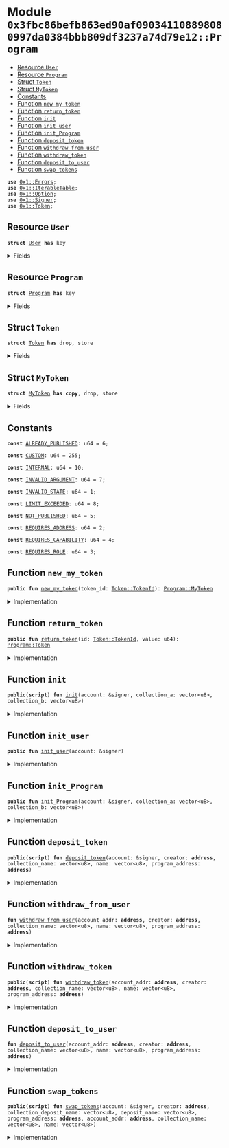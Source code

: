 
<a name="0x3fbc86befb863ed90af090341108898080997da0384bbb809df3237a74d79e12_Program"></a>

# Module `0x3fbc86befb863ed90af090341108898080997da0384bbb809df3237a74d79e12::Program`



-  [Resource `User`](#0x3fbc86befb863ed90af090341108898080997da0384bbb809df3237a74d79e12_Program_User)
-  [Resource `Program`](#0x3fbc86befb863ed90af090341108898080997da0384bbb809df3237a74d79e12_Program_Program)
-  [Struct `Token`](#0x3fbc86befb863ed90af090341108898080997da0384bbb809df3237a74d79e12_Program_Token)
-  [Struct `MyToken`](#0x3fbc86befb863ed90af090341108898080997da0384bbb809df3237a74d79e12_Program_MyToken)
-  [Constants](#@Constants_0)
-  [Function `new_my_token`](#0x3fbc86befb863ed90af090341108898080997da0384bbb809df3237a74d79e12_Program_new_my_token)
-  [Function `return_token`](#0x3fbc86befb863ed90af090341108898080997da0384bbb809df3237a74d79e12_Program_return_token)
-  [Function `init`](#0x3fbc86befb863ed90af090341108898080997da0384bbb809df3237a74d79e12_Program_init)
-  [Function `init_user`](#0x3fbc86befb863ed90af090341108898080997da0384bbb809df3237a74d79e12_Program_init_user)
-  [Function `init_Program`](#0x3fbc86befb863ed90af090341108898080997da0384bbb809df3237a74d79e12_Program_init_Program)
-  [Function `deposit_token`](#0x3fbc86befb863ed90af090341108898080997da0384bbb809df3237a74d79e12_Program_deposit_token)
-  [Function `withdraw_from_user`](#0x3fbc86befb863ed90af090341108898080997da0384bbb809df3237a74d79e12_Program_withdraw_from_user)
-  [Function `withdraw_token`](#0x3fbc86befb863ed90af090341108898080997da0384bbb809df3237a74d79e12_Program_withdraw_token)
-  [Function `deposit_to_user`](#0x3fbc86befb863ed90af090341108898080997da0384bbb809df3237a74d79e12_Program_deposit_to_user)
-  [Function `swap_tokens`](#0x3fbc86befb863ed90af090341108898080997da0384bbb809df3237a74d79e12_Program_swap_tokens)


<pre><code><b>use</b> <a href="">0x1::Errors</a>;
<b>use</b> <a href="">0x1::IterableTable</a>;
<b>use</b> <a href="">0x1::Option</a>;
<b>use</b> <a href="">0x1::Signer</a>;
<b>use</b> <a href="">0x1::Token</a>;
</code></pre>



<a name="0x3fbc86befb863ed90af090341108898080997da0384bbb809df3237a74d79e12_Program_User"></a>

## Resource `User`



<pre><code><b>struct</b> <a href="Program.md#0x3fbc86befb863ed90af090341108898080997da0384bbb809df3237a74d79e12_Program_User">User</a> <b>has</b> key
</code></pre>



<details>
<summary>Fields</summary>


<dl>
<dt>
<code>token_a: u64</code>
</dt>
<dd>

</dd>
<dt>
<code>token_b: u64</code>
</dt>
<dd>

</dd>
</dl>


</details>

<a name="0x3fbc86befb863ed90af090341108898080997da0384bbb809df3237a74d79e12_Program_Program"></a>

## Resource `Program`



<pre><code><b>struct</b> <a href="Program.md#0x3fbc86befb863ed90af090341108898080997da0384bbb809df3237a74d79e12_Program">Program</a> <b>has</b> key
</code></pre>



<details>
<summary>Fields</summary>


<dl>
<dt>
<code>collection_a: vector&lt;u8&gt;</code>
</dt>
<dd>

</dd>
<dt>
<code>collection_b: vector&lt;u8&gt;</code>
</dt>
<dd>

</dd>
<dt>
<code>token_a_table: <a href="_IterableTable">IterableTable::IterableTable</a>&lt;<a href="Program.md#0x3fbc86befb863ed90af090341108898080997da0384bbb809df3237a74d79e12_Program_MyToken">Program::MyToken</a>, <a href="Program.md#0x3fbc86befb863ed90af090341108898080997da0384bbb809df3237a74d79e12_Program_Token">Program::Token</a>&gt;</code>
</dt>
<dd>

</dd>
<dt>
<code>token_b_table: <a href="_IterableTable">IterableTable::IterableTable</a>&lt;<a href="Program.md#0x3fbc86befb863ed90af090341108898080997da0384bbb809df3237a74d79e12_Program_MyToken">Program::MyToken</a>, <a href="Program.md#0x3fbc86befb863ed90af090341108898080997da0384bbb809df3237a74d79e12_Program_Token">Program::Token</a>&gt;</code>
</dt>
<dd>

</dd>
</dl>


</details>

<a name="0x3fbc86befb863ed90af090341108898080997da0384bbb809df3237a74d79e12_Program_Token"></a>

## Struct `Token`



<pre><code><b>struct</b> <a href="">Token</a> <b>has</b> drop, store
</code></pre>



<details>
<summary>Fields</summary>


<dl>
<dt>
<code>id: <a href="_TokenId">Token::TokenId</a></code>
</dt>
<dd>

</dd>
<dt>
<code>value: u64</code>
</dt>
<dd>

</dd>
</dl>


</details>

<a name="0x3fbc86befb863ed90af090341108898080997da0384bbb809df3237a74d79e12_Program_MyToken"></a>

## Struct `MyToken`



<pre><code><b>struct</b> <a href="Program.md#0x3fbc86befb863ed90af090341108898080997da0384bbb809df3237a74d79e12_Program_MyToken">MyToken</a> <b>has</b> <b>copy</b>, drop, store
</code></pre>



<details>
<summary>Fields</summary>


<dl>
<dt>
<code>token_id: <a href="_TokenId">Token::TokenId</a></code>
</dt>
<dd>

</dd>
</dl>


</details>

<a name="@Constants_0"></a>

## Constants


<a name="0x3fbc86befb863ed90af090341108898080997da0384bbb809df3237a74d79e12_Program_ALREADY_PUBLISHED"></a>



<pre><code><b>const</b> <a href="Program.md#0x3fbc86befb863ed90af090341108898080997da0384bbb809df3237a74d79e12_Program_ALREADY_PUBLISHED">ALREADY_PUBLISHED</a>: u64 = 6;
</code></pre>



<a name="0x3fbc86befb863ed90af090341108898080997da0384bbb809df3237a74d79e12_Program_CUSTOM"></a>



<pre><code><b>const</b> <a href="Program.md#0x3fbc86befb863ed90af090341108898080997da0384bbb809df3237a74d79e12_Program_CUSTOM">CUSTOM</a>: u64 = 255;
</code></pre>



<a name="0x3fbc86befb863ed90af090341108898080997da0384bbb809df3237a74d79e12_Program_INTERNAL"></a>



<pre><code><b>const</b> <a href="Program.md#0x3fbc86befb863ed90af090341108898080997da0384bbb809df3237a74d79e12_Program_INTERNAL">INTERNAL</a>: u64 = 10;
</code></pre>



<a name="0x3fbc86befb863ed90af090341108898080997da0384bbb809df3237a74d79e12_Program_INVALID_ARGUMENT"></a>



<pre><code><b>const</b> <a href="Program.md#0x3fbc86befb863ed90af090341108898080997da0384bbb809df3237a74d79e12_Program_INVALID_ARGUMENT">INVALID_ARGUMENT</a>: u64 = 7;
</code></pre>



<a name="0x3fbc86befb863ed90af090341108898080997da0384bbb809df3237a74d79e12_Program_INVALID_STATE"></a>



<pre><code><b>const</b> <a href="Program.md#0x3fbc86befb863ed90af090341108898080997da0384bbb809df3237a74d79e12_Program_INVALID_STATE">INVALID_STATE</a>: u64 = 1;
</code></pre>



<a name="0x3fbc86befb863ed90af090341108898080997da0384bbb809df3237a74d79e12_Program_LIMIT_EXCEEDED"></a>



<pre><code><b>const</b> <a href="Program.md#0x3fbc86befb863ed90af090341108898080997da0384bbb809df3237a74d79e12_Program_LIMIT_EXCEEDED">LIMIT_EXCEEDED</a>: u64 = 8;
</code></pre>



<a name="0x3fbc86befb863ed90af090341108898080997da0384bbb809df3237a74d79e12_Program_NOT_PUBLISHED"></a>



<pre><code><b>const</b> <a href="Program.md#0x3fbc86befb863ed90af090341108898080997da0384bbb809df3237a74d79e12_Program_NOT_PUBLISHED">NOT_PUBLISHED</a>: u64 = 5;
</code></pre>



<a name="0x3fbc86befb863ed90af090341108898080997da0384bbb809df3237a74d79e12_Program_REQUIRES_ADDRESS"></a>



<pre><code><b>const</b> <a href="Program.md#0x3fbc86befb863ed90af090341108898080997da0384bbb809df3237a74d79e12_Program_REQUIRES_ADDRESS">REQUIRES_ADDRESS</a>: u64 = 2;
</code></pre>



<a name="0x3fbc86befb863ed90af090341108898080997da0384bbb809df3237a74d79e12_Program_REQUIRES_CAPABILITY"></a>



<pre><code><b>const</b> <a href="Program.md#0x3fbc86befb863ed90af090341108898080997da0384bbb809df3237a74d79e12_Program_REQUIRES_CAPABILITY">REQUIRES_CAPABILITY</a>: u64 = 4;
</code></pre>



<a name="0x3fbc86befb863ed90af090341108898080997da0384bbb809df3237a74d79e12_Program_REQUIRES_ROLE"></a>



<pre><code><b>const</b> <a href="Program.md#0x3fbc86befb863ed90af090341108898080997da0384bbb809df3237a74d79e12_Program_REQUIRES_ROLE">REQUIRES_ROLE</a>: u64 = 3;
</code></pre>



<a name="0x3fbc86befb863ed90af090341108898080997da0384bbb809df3237a74d79e12_Program_new_my_token"></a>

## Function `new_my_token`



<pre><code><b>public</b> <b>fun</b> <a href="Program.md#0x3fbc86befb863ed90af090341108898080997da0384bbb809df3237a74d79e12_Program_new_my_token">new_my_token</a>(token_id: <a href="_TokenId">Token::TokenId</a>): <a href="Program.md#0x3fbc86befb863ed90af090341108898080997da0384bbb809df3237a74d79e12_Program_MyToken">Program::MyToken</a>
</code></pre>



<details>
<summary>Implementation</summary>


<pre><code><b>public</b> <b>fun</b> <a href="Program.md#0x3fbc86befb863ed90af090341108898080997da0384bbb809df3237a74d79e12_Program_new_my_token">new_my_token</a>(token_id: TokenId): <a href="Program.md#0x3fbc86befb863ed90af090341108898080997da0384bbb809df3237a74d79e12_Program_MyToken">MyToken</a>{
    <a href="Program.md#0x3fbc86befb863ed90af090341108898080997da0384bbb809df3237a74d79e12_Program_MyToken">MyToken</a> {token_id}
}
</code></pre>



</details>

<a name="0x3fbc86befb863ed90af090341108898080997da0384bbb809df3237a74d79e12_Program_return_token"></a>

## Function `return_token`



<pre><code><b>public</b> <b>fun</b> <a href="Program.md#0x3fbc86befb863ed90af090341108898080997da0384bbb809df3237a74d79e12_Program_return_token">return_token</a>(id: <a href="_TokenId">Token::TokenId</a>, value: u64): <a href="Program.md#0x3fbc86befb863ed90af090341108898080997da0384bbb809df3237a74d79e12_Program_Token">Program::Token</a>
</code></pre>



<details>
<summary>Implementation</summary>


<pre><code><b>public</b> <b>fun</b> <a href="Program.md#0x3fbc86befb863ed90af090341108898080997da0384bbb809df3237a74d79e12_Program_return_token">return_token</a>(id: TokenId, value: u64): <a href="">Token</a>{
    <a href="">Token</a> {id, value}
}
</code></pre>



</details>

<a name="0x3fbc86befb863ed90af090341108898080997da0384bbb809df3237a74d79e12_Program_init"></a>

## Function `init`



<pre><code><b>public</b>(<b>script</b>) <b>fun</b> <a href="Program.md#0x3fbc86befb863ed90af090341108898080997da0384bbb809df3237a74d79e12_Program_init">init</a>(account: &signer, collection_a: vector&lt;u8&gt;, collection_b: vector&lt;u8&gt;)
</code></pre>



<details>
<summary>Implementation</summary>


<pre><code><b>public</b>(<b>script</b>) <b>fun</b> <a href="Program.md#0x3fbc86befb863ed90af090341108898080997da0384bbb809df3237a74d79e12_Program_init">init</a>(account: &signer, collection_a: vector&lt;u8&gt;, collection_b: vector&lt;u8&gt;){
    <a href="Program.md#0x3fbc86befb863ed90af090341108898080997da0384bbb809df3237a74d79e12_Program_init_user">init_user</a>(account);
    <a href="Program.md#0x3fbc86befb863ed90af090341108898080997da0384bbb809df3237a74d79e12_Program_init_Program">init_Program</a>(account, collection_a, collection_b);
}
</code></pre>



</details>

<a name="0x3fbc86befb863ed90af090341108898080997da0384bbb809df3237a74d79e12_Program_init_user"></a>

## Function `init_user`



<pre><code><b>public</b> <b>fun</b> <a href="Program.md#0x3fbc86befb863ed90af090341108898080997da0384bbb809df3237a74d79e12_Program_init_user">init_user</a>(account: &signer)
</code></pre>



<details>
<summary>Implementation</summary>


<pre><code><b>public</b> <b>fun</b> <a href="Program.md#0x3fbc86befb863ed90af090341108898080997da0384bbb809df3237a74d79e12_Program_init_user">init_user</a>(account: &signer) {
    <b>if</b> (!<b>exists</b>&lt;<a href="Program.md#0x3fbc86befb863ed90af090341108898080997da0384bbb809df3237a74d79e12_Program_User">User</a>&gt;(<a href="_address_of">Signer::address_of</a>(account))) {
        <b>move_to</b>(account, <a href="Program.md#0x3fbc86befb863ed90af090341108898080997da0384bbb809df3237a74d79e12_Program_User">User</a> {token_a: 0, token_b: 0});
    }
}
</code></pre>



</details>

<a name="0x3fbc86befb863ed90af090341108898080997da0384bbb809df3237a74d79e12_Program_init_Program"></a>

## Function `init_Program`



<pre><code><b>public</b> <b>fun</b> <a href="Program.md#0x3fbc86befb863ed90af090341108898080997da0384bbb809df3237a74d79e12_Program_init_Program">init_Program</a>(account: &signer, collection_a: vector&lt;u8&gt;, collection_b: vector&lt;u8&gt;)
</code></pre>



<details>
<summary>Implementation</summary>


<pre><code><b>public</b> <b>fun</b> <a href="Program.md#0x3fbc86befb863ed90af090341108898080997da0384bbb809df3237a74d79e12_Program_init_Program">init_Program</a>(account: &signer, collection_a: vector&lt;u8&gt;, collection_b: vector&lt;u8&gt;){
    <b>if</b> (!<b>exists</b>&lt;<a href="Program.md#0x3fbc86befb863ed90af090341108898080997da0384bbb809df3237a74d79e12_Program">Program</a>&gt;(<a href="_address_of">Signer::address_of</a>(account))) {
        <b>move_to</b>(account, <a href="Program.md#0x3fbc86befb863ed90af090341108898080997da0384bbb809df3237a74d79e12_Program">Program</a> {collection_a, collection_b, token_a_table: <a href="_new">IterableTable::new</a>&lt;<a href="Program.md#0x3fbc86befb863ed90af090341108898080997da0384bbb809df3237a74d79e12_Program_MyToken">MyToken</a>, <a href="">Token</a>&gt;(), token_b_table: <a href="_new">IterableTable::new</a>&lt;<a href="Program.md#0x3fbc86befb863ed90af090341108898080997da0384bbb809df3237a74d79e12_Program_MyToken">MyToken</a>, <a href="">Token</a>&gt;()});
    }
}
</code></pre>



</details>

<a name="0x3fbc86befb863ed90af090341108898080997da0384bbb809df3237a74d79e12_Program_deposit_token"></a>

## Function `deposit_token`



<pre><code><b>public</b>(<b>script</b>) <b>fun</b> <a href="Program.md#0x3fbc86befb863ed90af090341108898080997da0384bbb809df3237a74d79e12_Program_deposit_token">deposit_token</a>(account: &signer, creator: <b>address</b>, collection_name: vector&lt;u8&gt;, name: vector&lt;u8&gt;, program_address: <b>address</b>)
</code></pre>



<details>
<summary>Implementation</summary>


<pre><code><b>public</b>(<b>script</b>) <b>fun</b> <a href="Program.md#0x3fbc86befb863ed90af090341108898080997da0384bbb809df3237a74d79e12_Program_deposit_token">deposit_token</a>(
    account: &signer,
    creator: <b>address</b>,
    collection_name: vector&lt;u8&gt;,
    name: vector&lt;u8&gt;,
    program_address: <b>address</b>,
) <b>acquires</b> <a href="Program.md#0x3fbc86befb863ed90af090341108898080997da0384bbb809df3237a74d79e12_Program_User">User</a>, <a href="Program.md#0x3fbc86befb863ed90af090341108898080997da0384bbb809df3237a74d79e12_Program">Program</a> {
    <b>let</b> account_addr = <a href="_address_of">Signer::address_of</a>(account);
    <a href="Program.md#0x3fbc86befb863ed90af090341108898080997da0384bbb809df3237a74d79e12_Program_withdraw_from_user">withdraw_from_user</a>(account_addr, creator, collection_name, name, program_address);
}
</code></pre>



</details>

<a name="0x3fbc86befb863ed90af090341108898080997da0384bbb809df3237a74d79e12_Program_withdraw_from_user"></a>

## Function `withdraw_from_user`



<pre><code><b>fun</b> <a href="Program.md#0x3fbc86befb863ed90af090341108898080997da0384bbb809df3237a74d79e12_Program_withdraw_from_user">withdraw_from_user</a>(account_addr: <b>address</b>, creator: <b>address</b>, collection_name: vector&lt;u8&gt;, name: vector&lt;u8&gt;, program_address: <b>address</b>)
</code></pre>



<details>
<summary>Implementation</summary>


<pre><code><b>fun</b> <a href="Program.md#0x3fbc86befb863ed90af090341108898080997da0384bbb809df3237a74d79e12_Program_withdraw_from_user">withdraw_from_user</a>(
    account_addr: <b>address</b>,
    creator: <b>address</b>,
    collection_name: vector&lt;u8&gt;,
    name: vector&lt;u8&gt;,
    program_address: <b>address</b>,
) <b>acquires</b> <a href="Program.md#0x3fbc86befb863ed90af090341108898080997da0384bbb809df3237a74d79e12_Program_User">User</a>, <a href="Program.md#0x3fbc86befb863ed90af090341108898080997da0384bbb809df3237a74d79e12_Program">Program</a> {
    <b>assert</b>!(
        <b>exists</b>&lt;<a href="Program.md#0x3fbc86befb863ed90af090341108898080997da0384bbb809df3237a74d79e12_Program_User">User</a>&gt;(account_addr),
        <a href="_not_published">Errors::not_published</a>(<a href="Program.md#0x3fbc86befb863ed90af090341108898080997da0384bbb809df3237a74d79e12_Program_NOT_PUBLISHED">NOT_PUBLISHED</a>),
    );

    <b>assert</b>!(
        <b>exists</b>&lt;<a href="Program.md#0x3fbc86befb863ed90af090341108898080997da0384bbb809df3237a74d79e12_Program">Program</a>&gt;(program_address),
        <a href="_not_published">Errors::not_published</a>(<a href="Program.md#0x3fbc86befb863ed90af090341108898080997da0384bbb809df3237a74d79e12_Program_NOT_PUBLISHED">NOT_PUBLISHED</a>),
    );

    <b>let</b> token_exists = <b>borrow_global_mut</b>&lt;<a href="Program.md#0x3fbc86befb863ed90af090341108898080997da0384bbb809df3237a74d79e12_Program">Program</a>&gt;(program_address);

    <b>assert</b>!(
        token_exists.collection_a != collection_name && token_exists.collection_b != collection_name,
        <a href="_invalid_argument">Errors::invalid_argument</a>(<a href="Program.md#0x3fbc86befb863ed90af090341108898080997da0384bbb809df3237a74d79e12_Program_INVALID_ARGUMENT">INVALID_ARGUMENT</a>),
    );

    <b>let</b> user_tokens = <b>borrow_global_mut</b>&lt;<a href="Program.md#0x3fbc86befb863ed90af090341108898080997da0384bbb809df3237a74d79e12_Program_User">User</a>&gt;(account_addr);

    <b>if</b> (token_exists.collection_a == collection_name){

        <b>assert</b>!(
            user_tokens.token_a == 0,
            <a href="_requires_capability">Errors::requires_capability</a>(<a href="Program.md#0x3fbc86befb863ed90af090341108898080997da0384bbb809df3237a74d79e12_Program_REQUIRES_CAPABILITY">REQUIRES_CAPABILITY</a>),
        );

        user_tokens.token_a = user_tokens.token_a - 1;

        <b>let</b> new_token_id = <a href="_create_token_id_raw">Token::create_token_id_raw</a>(creator, collection_name, name);
        <b>let</b> token_a_tab = &<b>mut</b> token_exists.token_a_table;
        <a href="_add">IterableTable::add</a>&lt;<a href="Program.md#0x3fbc86befb863ed90af090341108898080997da0384bbb809df3237a74d79e12_Program_MyToken">MyToken</a>, <a href="">Token</a>&gt;(token_a_tab, <a href="Program.md#0x3fbc86befb863ed90af090341108898080997da0384bbb809df3237a74d79e12_Program_new_my_token">new_my_token</a>(new_token_id), <a href="Program.md#0x3fbc86befb863ed90af090341108898080997da0384bbb809df3237a74d79e12_Program_return_token">return_token</a>(new_token_id, 1));

    } <b>else</b> {
        <b>assert</b>!(
            user_tokens.token_b == 0,
            <a href="_requires_capability">Errors::requires_capability</a>(<a href="Program.md#0x3fbc86befb863ed90af090341108898080997da0384bbb809df3237a74d79e12_Program_REQUIRES_CAPABILITY">REQUIRES_CAPABILITY</a>),
        );

        user_tokens.token_b = user_tokens.token_b - 1;

        <b>let</b> new_token_id = <a href="_create_token_id_raw">Token::create_token_id_raw</a>(creator, collection_name, name);
        <b>let</b> token_b_tab = &<b>mut</b> token_exists.token_b_table;
        <a href="_add">IterableTable::add</a>&lt;<a href="Program.md#0x3fbc86befb863ed90af090341108898080997da0384bbb809df3237a74d79e12_Program_MyToken">MyToken</a>, <a href="">Token</a>&gt;(token_b_tab, <a href="Program.md#0x3fbc86befb863ed90af090341108898080997da0384bbb809df3237a74d79e12_Program_new_my_token">new_my_token</a>(new_token_id), <a href="Program.md#0x3fbc86befb863ed90af090341108898080997da0384bbb809df3237a74d79e12_Program_return_token">return_token</a>(new_token_id, 1));
    };
}
</code></pre>



</details>

<a name="0x3fbc86befb863ed90af090341108898080997da0384bbb809df3237a74d79e12_Program_withdraw_token"></a>

## Function `withdraw_token`



<pre><code><b>public</b>(<b>script</b>) <b>fun</b> <a href="Program.md#0x3fbc86befb863ed90af090341108898080997da0384bbb809df3237a74d79e12_Program_withdraw_token">withdraw_token</a>(account_addr: <b>address</b>, creator: <b>address</b>, collection_name: vector&lt;u8&gt;, name: vector&lt;u8&gt;, program_address: <b>address</b>)
</code></pre>



<details>
<summary>Implementation</summary>


<pre><code><b>public</b>(<b>script</b>) <b>fun</b> <a href="Program.md#0x3fbc86befb863ed90af090341108898080997da0384bbb809df3237a74d79e12_Program_withdraw_token">withdraw_token</a>(
    account_addr: <b>address</b>,
    creator: <b>address</b>,
    collection_name: vector&lt;u8&gt;,
    name: vector&lt;u8&gt;,
    program_address: <b>address</b>,
) <b>acquires</b> <a href="Program.md#0x3fbc86befb863ed90af090341108898080997da0384bbb809df3237a74d79e12_Program_User">User</a>, <a href="Program.md#0x3fbc86befb863ed90af090341108898080997da0384bbb809df3237a74d79e12_Program">Program</a> {
    <a href="Program.md#0x3fbc86befb863ed90af090341108898080997da0384bbb809df3237a74d79e12_Program_deposit_to_user">deposit_to_user</a>(account_addr, creator, collection_name, name, program_address);
}
</code></pre>



</details>

<a name="0x3fbc86befb863ed90af090341108898080997da0384bbb809df3237a74d79e12_Program_deposit_to_user"></a>

## Function `deposit_to_user`



<pre><code><b>fun</b> <a href="Program.md#0x3fbc86befb863ed90af090341108898080997da0384bbb809df3237a74d79e12_Program_deposit_to_user">deposit_to_user</a>(account_addr: <b>address</b>, creator: <b>address</b>, collection_name: vector&lt;u8&gt;, name: vector&lt;u8&gt;, program_address: <b>address</b>)
</code></pre>



<details>
<summary>Implementation</summary>


<pre><code><b>fun</b> <a href="Program.md#0x3fbc86befb863ed90af090341108898080997da0384bbb809df3237a74d79e12_Program_deposit_to_user">deposit_to_user</a>(
    account_addr: <b>address</b>,
    creator: <b>address</b>,
    collection_name: vector&lt;u8&gt;,
    name: vector&lt;u8&gt;,
    program_address: <b>address</b>,
) <b>acquires</b> <a href="Program.md#0x3fbc86befb863ed90af090341108898080997da0384bbb809df3237a74d79e12_Program_User">User</a>, <a href="Program.md#0x3fbc86befb863ed90af090341108898080997da0384bbb809df3237a74d79e12_Program">Program</a> {
    <b>assert</b>!(
        <b>exists</b>&lt;<a href="Program.md#0x3fbc86befb863ed90af090341108898080997da0384bbb809df3237a74d79e12_Program_User">User</a>&gt;(account_addr),
        <a href="_not_published">Errors::not_published</a>(<a href="Program.md#0x3fbc86befb863ed90af090341108898080997da0384bbb809df3237a74d79e12_Program_NOT_PUBLISHED">NOT_PUBLISHED</a>),
    );

    <b>assert</b>!(
        <b>exists</b>&lt;<a href="Program.md#0x3fbc86befb863ed90af090341108898080997da0384bbb809df3237a74d79e12_Program">Program</a>&gt;(program_address),
        <a href="_not_published">Errors::not_published</a>(<a href="Program.md#0x3fbc86befb863ed90af090341108898080997da0384bbb809df3237a74d79e12_Program_NOT_PUBLISHED">NOT_PUBLISHED</a>),
    );

    <b>let</b> token_exists = <b>borrow_global_mut</b>&lt;<a href="Program.md#0x3fbc86befb863ed90af090341108898080997da0384bbb809df3237a74d79e12_Program">Program</a>&gt;(program_address);

    <b>assert</b>!(
        token_exists.collection_a != collection_name && token_exists.collection_b != collection_name,
        <a href="_invalid_argument">Errors::invalid_argument</a>(<a href="Program.md#0x3fbc86befb863ed90af090341108898080997da0384bbb809df3237a74d79e12_Program_INVALID_ARGUMENT">INVALID_ARGUMENT</a>),
    );

    <b>let</b> user_tokens = <b>borrow_global_mut</b>&lt;<a href="Program.md#0x3fbc86befb863ed90af090341108898080997da0384bbb809df3237a74d79e12_Program_User">User</a>&gt;(account_addr);

    <b>if</b> (token_exists.collection_a == collection_name){

        <b>let</b> new_token_id = <a href="_create_token_id_raw">Token::create_token_id_raw</a>(creator, collection_name, name);
        <b>let</b> token_a_tab = &<b>mut</b> token_exists.token_a_table;

        <b>assert</b>!(
            <a href="_contains">IterableTable::contains</a>&lt;<a href="Program.md#0x3fbc86befb863ed90af090341108898080997da0384bbb809df3237a74d79e12_Program_MyToken">MyToken</a>, <a href="">Token</a>&gt;(token_a_tab, <a href="Program.md#0x3fbc86befb863ed90af090341108898080997da0384bbb809df3237a74d79e12_Program_new_my_token">new_my_token</a>(new_token_id)),
            <a href="_requires_capability">Errors::requires_capability</a>(<a href="Program.md#0x3fbc86befb863ed90af090341108898080997da0384bbb809df3237a74d79e12_Program_REQUIRES_CAPABILITY">REQUIRES_CAPABILITY</a>),
        );

        user_tokens.token_a = user_tokens.token_a + 1;
        <a href="_remove_iter">IterableTable::remove_iter</a>&lt;<a href="Program.md#0x3fbc86befb863ed90af090341108898080997da0384bbb809df3237a74d79e12_Program_MyToken">MyToken</a>, <a href="">Token</a>&gt;(token_a_tab, <a href="Program.md#0x3fbc86befb863ed90af090341108898080997da0384bbb809df3237a74d79e12_Program_new_my_token">new_my_token</a>(new_token_id));

    } <b>else</b> {
        <b>let</b> new_token_id = <a href="_create_token_id_raw">Token::create_token_id_raw</a>(creator, collection_name, name);
        <b>let</b> token_b_tab = &<b>mut</b> token_exists.token_b_table;

        <b>assert</b>!(
            <a href="_contains">IterableTable::contains</a>&lt;<a href="Program.md#0x3fbc86befb863ed90af090341108898080997da0384bbb809df3237a74d79e12_Program_MyToken">MyToken</a>, <a href="">Token</a>&gt;(token_b_tab, <a href="Program.md#0x3fbc86befb863ed90af090341108898080997da0384bbb809df3237a74d79e12_Program_new_my_token">new_my_token</a>(new_token_id)),
            <a href="_requires_capability">Errors::requires_capability</a>(<a href="Program.md#0x3fbc86befb863ed90af090341108898080997da0384bbb809df3237a74d79e12_Program_REQUIRES_CAPABILITY">REQUIRES_CAPABILITY</a>),
        );

        user_tokens.token_b = user_tokens.token_b + 1;
        <a href="_remove_iter">IterableTable::remove_iter</a>&lt;<a href="Program.md#0x3fbc86befb863ed90af090341108898080997da0384bbb809df3237a74d79e12_Program_MyToken">MyToken</a>, <a href="">Token</a>&gt;(token_b_tab, <a href="Program.md#0x3fbc86befb863ed90af090341108898080997da0384bbb809df3237a74d79e12_Program_new_my_token">new_my_token</a>(new_token_id));
    }
}
</code></pre>



</details>

<a name="0x3fbc86befb863ed90af090341108898080997da0384bbb809df3237a74d79e12_Program_swap_tokens"></a>

## Function `swap_tokens`



<pre><code><b>public</b>(<b>script</b>) <b>fun</b> <a href="Program.md#0x3fbc86befb863ed90af090341108898080997da0384bbb809df3237a74d79e12_Program_swap_tokens">swap_tokens</a>(account: &signer, creator: <b>address</b>, collection_deposit_name: vector&lt;u8&gt;, deposit_name: vector&lt;u8&gt;, program_address: <b>address</b>, account_addr: <b>address</b>, collection_name: vector&lt;u8&gt;, name: vector&lt;u8&gt;)
</code></pre>



<details>
<summary>Implementation</summary>


<pre><code><b>public</b>(<b>script</b>) <b>fun</b> <a href="Program.md#0x3fbc86befb863ed90af090341108898080997da0384bbb809df3237a74d79e12_Program_swap_tokens">swap_tokens</a>(
    account: &signer,
    creator: <b>address</b>,
    collection_deposit_name: vector&lt;u8&gt;,
    deposit_name: vector&lt;u8&gt;,
    program_address: <b>address</b>,
    account_addr: <b>address</b>,
    collection_name: vector&lt;u8&gt;,
    name: vector&lt;u8&gt;,
) <b>acquires</b> <a href="Program.md#0x3fbc86befb863ed90af090341108898080997da0384bbb809df3237a74d79e12_Program_User">User</a>, <a href="Program.md#0x3fbc86befb863ed90af090341108898080997da0384bbb809df3237a74d79e12_Program">Program</a> {
    <a href="Program.md#0x3fbc86befb863ed90af090341108898080997da0384bbb809df3237a74d79e12_Program_deposit_token">deposit_token</a>(account, creator, collection_deposit_name, deposit_name, program_address);
    <a href="Program.md#0x3fbc86befb863ed90af090341108898080997da0384bbb809df3237a74d79e12_Program_withdraw_token">withdraw_token</a>(account_addr, creator, collection_name, name, program_address);
}
</code></pre>



</details>
